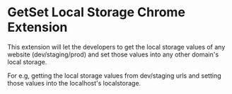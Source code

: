 # GetSet Local Storage Chrome Extension

This extension will let the developers to get the local storage values of any website (dev/staging/prod) and set those values into any other domain's local storage.

For e.g, getting the local storage values from dev/staging urls and setting those values into the localhost's localstorage.
